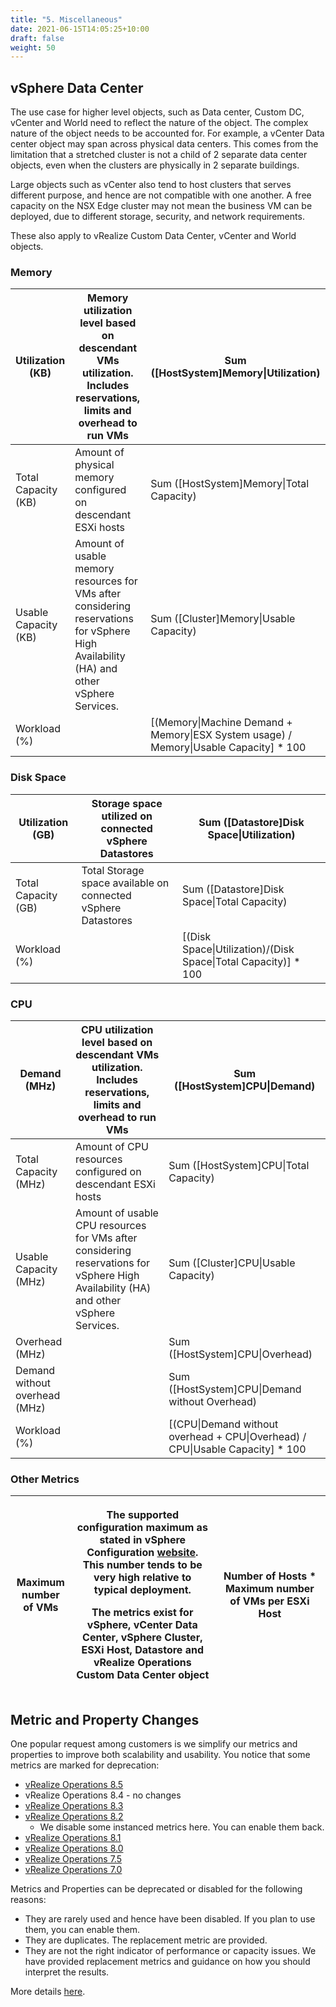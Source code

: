 ```yaml
---
title: "5. Miscellaneous"
date: 2021-06-15T14:05:25+10:00
draft: false
weight: 50
---
```


## vSphere Data Center

The use case for higher level objects, such as Data center, Custom DC, vCenter and World need to reflect the nature of the object. The complex nature of the object needs to be accounted for. For example, a vCenter Data center object may span across physical data centers. This comes from the limitation that a stretched cluster is not a child of 2 separate data center objects, even when the clusters are physically in 2 separate buildings.

Large objects such as vCenter also tend to host clusters that serves different purpose, and hence are not compatible with one another. A free capacity on the NSX Edge cluster may not mean the business VM can be deployed, due to different storage, security, and network requirements.

These also apply to vRealize Custom Data Center, vCenter and World objects.

### Memory

| Utilization (KB)     | Memory utilization level based on descendant VMs utilization. Includes reservations, limits and overhead to run VMs                     | Sum (\[HostSystem\]Memory\|Utilization)                                                  |
|----------------------|-----------------------------------------------------------------------------------------------------------------------------------------|------------------------------------------------------------------------------------------|
| Total Capacity (KB)  | Amount of physical memory configured on descendant ESXi hosts                                                                           | Sum (\[HostSystem\]Memory\|Total Capacity)                                               |
| Usable Capacity (KB) | Amount of usable memory resources for VMs after considering reservations for vSphere High Availability (HA) and other vSphere Services. | Sum (\[Cluster\]Memory\|Usable Capacity)                                                 |
| Workload (%)         |                                                                                                                                         | \[(Memory\|Machine Demand + Memory\|ESX System usage) / Memory\|Usable Capacity\] \* 100 |

### Disk Space

| Utilization (GB)    | Storage space utilized on connected vSphere Datastores        | Sum (\[Datastore\]Disk Space\|Utilization)                        |
|---------------------|---------------------------------------------------------------|-------------------------------------------------------------------|
| Total Capacity (GB) | Total Storage space available on connected vSphere Datastores | Sum (\[Datastore\]Disk Space\|Total Capacity)                     |
| Workload (%)        |                                                               | \[(Disk Space\|Utilization)/(Disk Space\|Total Capacity)\] \* 100 |

### CPU

| Demand (MHz)                  | CPU utilization level based on descendant VMs utilization. Includes reservations, limits and overhead to run VMs                     | Sum (\[HostSystem\]CPU\|Demand)                                                  |
|-------------------------------|--------------------------------------------------------------------------------------------------------------------------------------|----------------------------------------------------------------------------------|
| Total Capacity (MHz)          | Amount of CPU resources configured on descendant ESXi hosts                                                                          | Sum (\[HostSystem\]CPU\|Total Capacity)                                          |
| Usable Capacity (MHz)         | Amount of usable CPU resources for VMs after considering reservations for vSphere High Availability (HA) and other vSphere Services. | Sum (\[Cluster\]CPU\|Usable Capacity)                                            |
| Overhead (MHz)                |                                                                                                                                      | Sum (\[HostSystem\]CPU\|Overhead)                                                |
| Demand without overhead (MHz) |                                                                                                                                      | Sum (\[HostSystem\]CPU\|Demand without Overhead)                                 |
| Workload (%)                  |                                                                                                                                      | \[(CPU\|Demand without overhead + CPU\|Overhead) / CPU\|Usable Capacity\] \* 100 |

### Other Metrics

<table><colgroup><col style="width: 19%" /><col style="width: 45%" /><col style="width: 35%" /></colgroup><thead><tr class="header"><th>Maximum number of VMs</th><th><p>The supported configuration maximum as stated in vSphere Configuration <a href="https://configmax.vmware.com/home">website</a>. This number tends to be very high relative to typical deployment.</p><p>The metrics exist for vSphere, vCenter Data Center, vSphere Cluster, ESXi Host, Datastore and vRealize Operations Custom Data Center object</p></th><th>Number of Hosts * Maximum number of VMs per ESXi Host</th></tr></thead><tbody></tbody></table>

## Metric and Property Changes

One popular request among customers is we simplify our metrics and properties to improve both scalability and usability. You notice that some metrics are marked for deprecation:

- [vRealize Operations 8.5](https://kb.vmware.com/s/article/84287)
- vRealize Operations 8.4 - no changes
- [vRealize Operations 8.3](https://kb.vmware.com/s/article/82345)
- [vRealize Operations 8.2](https://kb.vmware.com/s/article/80895)
  - We disable some instanced metrics here. You can enable them back.
- [vRealize Operations 8.1](https://kb.vmware.com/s/article/78493)
- [vRealize Operations 8.0](https://kb.vmware.com/s/article/74950)
- [vRealize Operations 7.5](https://kb.vmware.com/s/article/67734)
- [vRealize Operations 7.0](https://kb.vmware.com/s/article/58843)

Metrics and Properties can be deprecated or disabled for the following reasons:

- They are rarely used and hence have been disabled. If you plan to use them, you can enable them.
- They are duplicates. The replacement metric are provided.
- They are not the right indicator of performance or capacity issues. We have provided replacement metrics and guidance on how you should interpret the results.

More details [here](http://partnerweb.vmware.com/programs/vrops/DeprecatedContent.html).